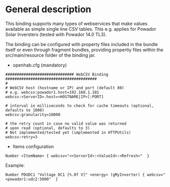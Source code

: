 # General description

This binding supports many types of webservices that make values available as simple single line CSV tables. This e.g. applies for Powador Solar Inversters (tested with Powador 14.0 TL3).

The binding can be configured with property files included in the bundle itself or even through fragment bundles, providing propertiy files within the src/main/resource folder of the binding jar.

* openhab.cfg (mandatory)

```
############################## WebCSV Binding ########################################
#
# WebCSV host (hostname or IP) and port (default 80) 
# e.g. webcsv:powador1.host=192.168.1.101
webcsv:<ServerID>.host=<HOSTNAME|IP>[:PORT]

# interval in milliseconds to check for cache timeouts (optional, defaults to 1000)
webcsv:granularity=10000

# the retry count in case no valid value was returned 
# upon read (optional, defaults to 3)
# Not implemented/tested yet (implemented in HTTPUtils)
webcsv:retry=3
```

* Items configuration
```
Number <ItemName> { webcsv="<<ServerId>:<ValueId>:<Refresh>"  }
````

Example:
```
Number PDUDC1 "Voltage DC1 [%.0f V]" <energy> (gMyInverter) { webcsv="<powador1:udc2:5000"  }
```

# 
